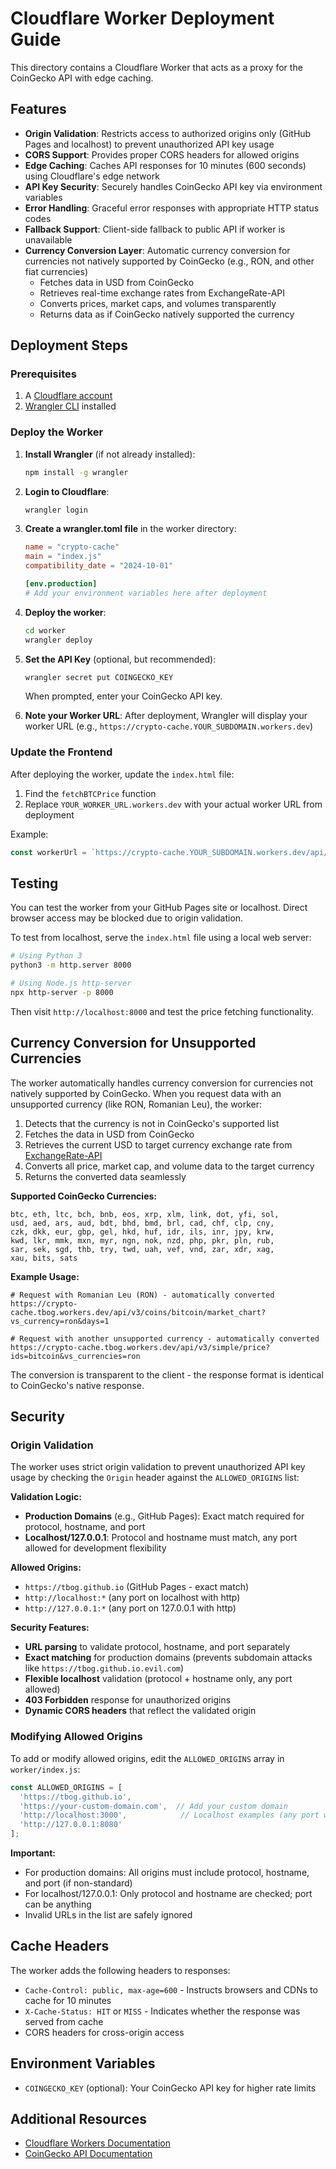 # Cloudflare Worker Deployment Guide

This directory contains a Cloudflare Worker that acts as a proxy for the CoinGecko API with edge caching.

## Features

- **Origin Validation**: Restricts access to authorized origins only (GitHub Pages and localhost) to prevent unauthorized API key usage
- **CORS Support**: Provides proper CORS headers for allowed origins
- **Edge Caching**: Caches API responses for 10 minutes (600 seconds) using Cloudflare's edge network
- **API Key Security**: Securely handles CoinGecko API key via environment variables
- **Error Handling**: Graceful error responses with appropriate HTTP status codes
- **Fallback Support**: Client-side fallback to public API if worker is unavailable
- **Currency Conversion Layer**: Automatic currency conversion for currencies not natively supported by CoinGecko (e.g., RON, and other fiat currencies)
  - Fetches data in USD from CoinGecko
  - Retrieves real-time exchange rates from ExchangeRate-API
  - Converts prices, market caps, and volumes transparently
  - Returns data as if CoinGecko natively supported the currency

## Deployment Steps

### Prerequisites

1. A [Cloudflare account](https://dash.cloudflare.com/sign-up)
2. [Wrangler CLI](https://developers.cloudflare.com/workers/wrangler/install-and-update/) installed

### Deploy the Worker

1. **Install Wrangler** (if not already installed):
   ```bash
   npm install -g wrangler
   ```

2. **Login to Cloudflare**:
   ```bash
   wrangler login
   ```

3. **Create a wrangler.toml file** in the worker directory:
   ```toml
   name = "crypto-cache"
   main = "index.js"
   compatibility_date = "2024-10-01"
   
   [env.production]
   # Add your environment variables here after deployment
   ```

4. **Deploy the worker**:
   ```bash
   cd worker
   wrangler deploy
   ```

5. **Set the API Key** (optional, but recommended):
   ```bash
   wrangler secret put COINGECKO_KEY
   ```
   When prompted, enter your CoinGecko API key.

6. **Note your Worker URL**: After deployment, Wrangler will display your worker URL (e.g., `https://crypto-cache.YOUR_SUBDOMAIN.workers.dev`)

### Update the Frontend

After deploying the worker, update the `index.html` file:

1. Find the `fetchBTCPrice` function
2. Replace `YOUR_WORKER_URL.workers.dev` with your actual worker URL from deployment

Example:
```javascript
const workerUrl = `https://crypto-cache.YOUR_SUBDOMAIN.workers.dev/api/v3/simple/price?ids=bitcoin&vs_currencies=${currencyLower}`;
```

## Testing

You can test the worker from your GitHub Pages site or localhost. Direct browser access may be blocked due to origin validation.

To test from localhost, serve the `index.html` file using a local web server:
```bash
# Using Python 3
python3 -m http.server 8000

# Using Node.js http-server
npx http-server -p 8000
```

Then visit `http://localhost:8000` and test the price fetching functionality.

## Currency Conversion for Unsupported Currencies

The worker automatically handles currency conversion for currencies not natively supported by CoinGecko. When you request data with an unsupported currency (like RON, Romanian Leu), the worker:

1. Detects that the currency is not in CoinGecko's supported list
2. Fetches the data in USD from CoinGecko
3. Retrieves the current USD to target currency exchange rate from [ExchangeRate-API](https://www.exchangerate-api.com/)
4. Converts all price, market cap, and volume data to the target currency
5. Returns the converted data seamlessly

**Supported CoinGecko Currencies:**
```
btc, eth, ltc, bch, bnb, eos, xrp, xlm, link, dot, yfi, sol,
usd, aed, ars, aud, bdt, bhd, bmd, brl, cad, chf, clp, cny,
czk, dkk, eur, gbp, gel, hkd, huf, idr, ils, inr, jpy, krw,
kwd, lkr, mmk, mxn, myr, ngn, nok, nzd, php, pkr, pln, rub,
sar, sek, sgd, thb, try, twd, uah, vef, vnd, zar, xdr, xag,
xau, bits, sats
```

**Example Usage:**
```
# Request with Romanian Leu (RON) - automatically converted
https://crypto-cache.tbog.workers.dev/api/v3/coins/bitcoin/market_chart?vs_currency=ron&days=1

# Request with another unsupported currency - automatically converted
https://crypto-cache.tbog.workers.dev/api/v3/simple/price?ids=bitcoin&vs_currencies=ron
```

The conversion is transparent to the client - the response format is identical to CoinGecko's native response.

## Security

### Origin Validation

The worker uses strict origin validation to prevent unauthorized API key usage by checking the `Origin` header against the `ALLOWED_ORIGINS` list:

**Validation Logic:**
- **Production Domains** (e.g., GitHub Pages): Exact match required for protocol, hostname, and port
- **Localhost/127.0.0.1**: Protocol and hostname must match, any port allowed for development flexibility

**Allowed Origins:**
- `https://tbog.github.io` (GitHub Pages - exact match)
- `http://localhost:*` (any port on localhost with http)
- `http://127.0.0.1:*` (any port on 127.0.0.1 with http)

**Security Features:**
- **URL parsing** to validate protocol, hostname, and port separately
- **Exact matching** for production domains (prevents subdomain attacks like `https://tbog.github.io.evil.com`)
- **Flexible localhost** validation (protocol + hostname only, any port allowed)
- **403 Forbidden** response for unauthorized origins
- **Dynamic CORS headers** that reflect the validated origin

### Modifying Allowed Origins

To add or modify allowed origins, edit the `ALLOWED_ORIGINS` array in `worker/index.js`:

```javascript
const ALLOWED_ORIGINS = [
  'https://tbog.github.io',
  'https://your-custom-domain.com',  // Add your custom domain
  'http://localhost:3000',            // Localhost examples (any port works)
  'http://127.0.0.1:8080'
];
```

**Important:**
- For production domains: All origins must include protocol, hostname, and port (if non-standard)
- For localhost/127.0.0.1: Only protocol and hostname are checked; port can be anything
- Invalid URLs in the list are safely ignored

## Cache Headers

The worker adds the following headers to responses:
- `Cache-Control: public, max-age=600` - Instructs browsers and CDNs to cache for 10 minutes
- `X-Cache-Status: HIT` or `MISS` - Indicates whether the response was served from cache
- CORS headers for cross-origin access

## Environment Variables

- `COINGECKO_KEY` (optional): Your CoinGecko API key for higher rate limits

## Additional Resources

- [Cloudflare Workers Documentation](https://developers.cloudflare.com/workers/)
- [CoinGecko API Documentation](https://www.coingecko.com/en/api/documentation)

